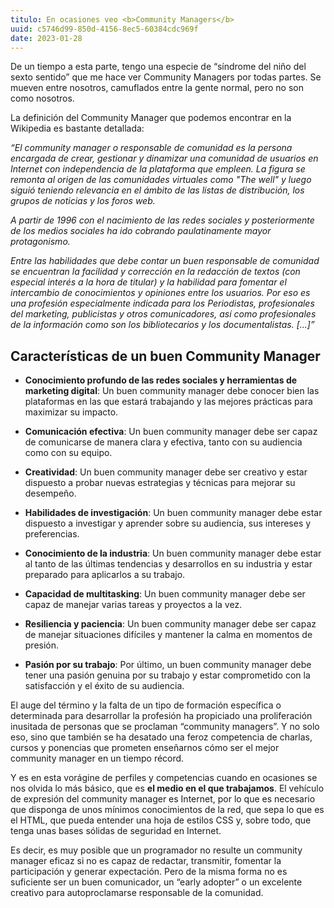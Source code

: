 ```yaml
---
titulo: En ocasiones veo <b>Community Managers</b>
uuid: c5746d99-850d-4156-8ec5-60384cdc969f
date: 2023-01-28
---
```


De un tiempo a esta parte, tengo una especie de “síndrome del niño del sexto sentido” que me hace ver Community Managers por todas partes. Se mueven entre nosotros, camuflados entre la gente normal, pero no son como nosotros.

La definición del Community Manager que podemos encontrar en la Wikipedia es bastante detallada:

_“El community manager o responsable de comunidad es la persona encargada de crear, gestionar y dinamizar una comunidad de usuarios en Internet con independencia de la plataforma que empleen. La figura se remonta al origen de las comunidades virtuales como "The well" y luego siguió teniendo relevancia en el ámbito de las listas de distribución, los grupos de noticias y los foros web._

_A partir de 1996 con el nacimiento de las redes sociales y posteriormente de los medios sociales ha ido cobrando paulatinamente mayor protagonismo._

_Entre las habilidades que debe contar un buen responsable de comunidad se encuentran la facilidad y corrección en la redacción de textos (con especial interés a la hora de titular) y la habilidad para fomentar el intercambio de conocimientos y opiniones entre los usuarios. Por eso es una profesión especialmente indicada para los Periodistas, profesionales del marketing, publicistas y otros comunicadores, así como profesionales de la información como son los bibliotecarios y los documentalistas. [...]”_

## Características de un buen Community Manager

- **Conocimiento profundo de las redes sociales y herramientas de marketing digital**: Un buen community manager debe conocer bien las plataformas en las que estará trabajando y las mejores prácticas para maximizar su impacto.

- **Comunicación efectiva**: Un buen community manager debe ser capaz de comunicarse de manera clara y efectiva, tanto con su audiencia como con su equipo.

- **Creatividad**: Un buen community manager debe ser creativo y estar dispuesto a probar nuevas estrategias y técnicas para mejorar su desempeño.

- **Habilidades de investigación**: Un buen community manager debe estar dispuesto a investigar y aprender sobre su audiencia, sus intereses y preferencias.

- **Conocimiento de la industria**: Un buen community manager debe estar al tanto de las últimas tendencias y desarrollos en su industria y estar preparado para aplicarlos a su trabajo.

- **Capacidad de multitasking**: Un buen community manager debe ser capaz de manejar varias tareas y proyectos a la vez.

- **Resiliencia y paciencia**: Un buen community manager debe ser capaz de manejar situaciones difíciles y mantener la calma en momentos de presión.

- **Pasión por su trabajo**: Por último, un buen community manager debe tener una pasión genuina por su trabajo y estar comprometido con la satisfacción y el éxito de su audiencia.

El auge del término y la falta de un tipo de formación específica o determinada para desarrollar la profesión ha propiciado una proliferación inusitada de personas que se proclaman “community managers”. Y no solo eso, sino que también se ha desatado una feroz competencia de charlas, cursos y ponencias que prometen enseñarnos cómo ser el mejor community manager en un tiempo récord.

Y es en esta vorágine de perfiles y competencias cuando en ocasiones se nos olvida lo más básico, que es <b>el medio en el que trabajamos</b>. El vehículo de expresión del community manager es Internet, por lo que es necesario que disponga de unos mínimos conocimientos de la red, que sepa lo que es el HTML, que pueda entender una hoja de estilos CSS y, sobre todo, que tenga unas bases sólidas de seguridad en Internet.

Es decir, es muy posible que un programador no resulte un community manager eficaz si no es capaz de redactar, transmitir, fomentar la participación y generar expectación. Pero de la misma forma no es suficiente ser un buen comunicador, un “early adopter” o un excelente creativo para autoproclamarse responsable de la comunidad.
